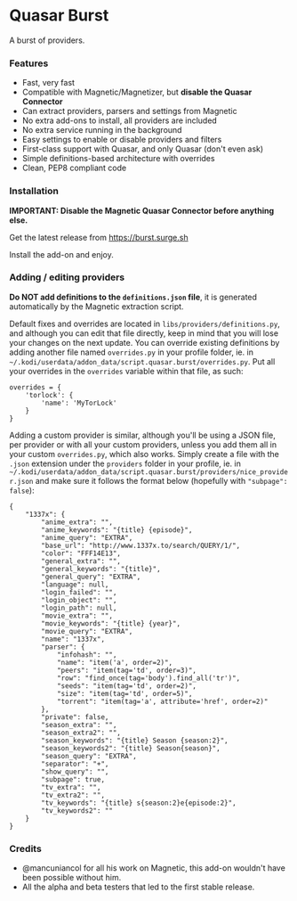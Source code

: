# Quasar Burst

A burst of providers.


### Features
- Fast, very fast
- Compatible with Magnetic/Magnetizer, but **disable the Quasar Connector**
- Can extract providers, parsers and settings from Magnetic
- No extra add-ons to install, all providers are included
- No extra service running in the background
- Easy settings to enable or disable providers and filters
- First-class support with Quasar, and only Quasar (don't even ask)
- Simple definitions-based architecture with overrides
- Clean, PEP8 compliant code


### Installation

**IMPORTANT: Disable the Magnetic Quasar Connector before anything else.**

Get the latest release from https://burst.surge.sh

Install the add-on and enjoy.


### Adding / editing providers

**Do NOT add definitions to the `definitions.json` file**, it is generated
automatically by the Magnetic extraction script.

Default fixes and overrides are located in `libs/providers/definitions.py`, and
although you can edit that file directly, keep in mind that you will lose your
changes on the next update. You can override existing definitions by adding
another file named `overrides.py` in your profile folder, ie. in
`~/.kodi/userdata/addon_data/script.quasar.burst/overrides.py`. Put all your
overrides in the `overrides` variable within that file, as such:
```
overrides = {
    'torlock': {
        'name': 'MyTorLock'
    }
}
```

Adding a custom provider is similar, although you'll be using a JSON file, per
provider or with all your custom providers, unless you add them all in your
custom `overrides.py`, which also works. Simply create a file with the `.json`
extension under the `providers` folder in your profile, ie. in
`~/.kodi/userdata/addon_data/script.quasar.burst/providers/nice_provider.json`
and make sure it follows the format below (hopefully with `"subpage": false`):
```
{
    "1337x": {
        "anime_extra": "",
        "anime_keywords": "{title} {episode}",
        "anime_query": "EXTRA",
        "base_url": "http://www.1337x.to/search/QUERY/1/",
        "color": "FFF14E13",
        "general_extra": "",
        "general_keywords": "{title}",
        "general_query": "EXTRA",
        "language": null,
        "login_failed": "",
        "login_object": "",
        "login_path": null,
        "movie_extra": "",
        "movie_keywords": "{title} {year}",
        "movie_query": "EXTRA",
        "name": "1337x",
        "parser": {
            "infohash": "",
            "name": "item('a', order=2)",
            "peers": "item(tag='td', order=3)",
            "row": "find_once(tag='body').find_all('tr')",
            "seeds": "item(tag='td', order=2)",
            "size": "item(tag='td', order=5)",
            "torrent": "item(tag='a', attribute='href', order=2)"
        },
        "private": false,
        "season_extra": "",
        "season_extra2": "",
        "season_keywords": "{title} Season {season:2}",
        "season_keywords2": "{title} Season{season}",
        "season_query": "EXTRA",
        "separator": "+",
        "show_query": "",
        "subpage": true,
        "tv_extra": "",
        "tv_extra2": "",
        "tv_keywords": "{title} s{season:2}e{episode:2}",
        "tv_keywords2": ""
    }
}
```

### Credits
- @mancuniancol for all his work on Magnetic, this add-on wouldn't have been
  possible without him.
- All the alpha and beta testers that led to the first stable release.
